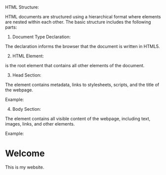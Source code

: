HTML Structure:

HTML documents are structured using a hierarchical format where elements are nested within each other. The basic structure includes the following parts:

1. Document Type Declaration:

The <!DOCTYPE html> declaration informs the browser that the document is written in HTML5.

2. HTML Element:

<html> is the root element that contains all other elements of the document.

3. Head Section:

The <head> element contains metadata, links to stylesheets, scripts, and the title of the webpage.

Example:

<head>
    <title>My Webpage</title>
    <meta charset="UTF-8">
    <link rel="stylesheet" href="styles.css">
</head>

4. Body Section:

The <body> element contains all visible content of the webpage, including text, images, links, and other elements.

Example:

<body>
    <h1>Welcome</h1>
    <p>This is my website.</p>
</body>

